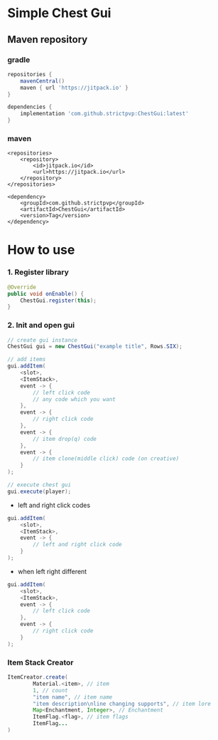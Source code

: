 # Simple Chest Gui

## Maven repository

### gradle

```groovy
repositories {
	mavenCentral()
	maven { url 'https://jitpack.io' }
}

dependencies {
    implementation 'com.github.strictpvp:ChestGui:latest'
}
```

### maven

```maven
<repositories>
	<repository>
	    <id>jitpack.io</id>
	    <url>https://jitpack.io</url>
	</repository>
</repositories>

<dependency>
	<groupId>com.github.strictpvp</groupId>
    <artifactId>ChestGui</artifactId>
    <version>Tag</version>
</dependency>
```

# How to use

### 1. Register library

```java
@Override
public void onEnable() {
    ChestGui.register(this);
}
```

### 2. Init and open gui

```java
// create gui instance
ChestGui gui = new ChestGui("example title", Rows.SIX);

// add items
gui.addItem(
    <slot>,
    <ItemStack>,
    event -> {
        // left click code
        // any code which you want
    },
    event -> {
        // right click code
    },
    event -> {
        // item drop(q) code
    },
    event -> {
        // item clone(middle click) code (on creative)
    }
);

// execute chest gui
gui.execute(player);
```

+ left and right click codes

```java
gui.addItem(
    <slot>,
    <ItemStack>,
    event -> {
        // left and right click code
    }
);
```

+ when left right different

```java
gui.addItem(
    <slot>,
    <ItemStack>,
    event -> {
        // left click code
    },
    event -> {
        // right click code
    }
);
```

### Item Stack Creator
```java
ItemCreator.create(
        Material.<item>, // item
        1, // count
        "item name", // item name
        "item description\nline changing supports", // item lore
        Map<Enchantment, Integer>, // Enchantment
        ItemFlag.<flag>, // item flags
        ItemFlag...
)
```